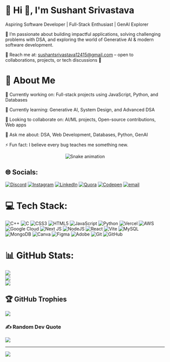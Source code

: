 # 💫 Hi 👋, I'm Sushant Srivastava

Aspiring Software Developer | Full-Stack Enthusiast | GenAI Explorer

🌟 I’m passionate about building impactful applications, solving challenging problems with DSA, and exploring the world of Generative AI & modern software development.

📩 Reach me at: sushantsrivastava12415@gmail.com
 – open to collaborations, projects, or tech discussions 🚀
 
 # 🚀 About Me

🔭 Currently working on: Full-stack projects using JavaScript, Python, and Databases

🌱 Currently learning: Generative AI, System Design, and Advanced DSA

👯 Looking to collaborate on: AI/ML projects, Open-source contributions, Web apps

💬 Ask me about: DSA, Web Development, Databases, Python, GenAI

⚡ Fun fact: I believe every bug teaches me something new.

<!-- Snake Game Repo View -->

<div align="center">
  <img src="https://profile-readme-generator.com/assets/snake.svg" alt="Snake animation" />
</div>


## 🌐 Socials:
[![Discord](https://img.shields.io/badge/Discord-%237289DA.svg?logo=discord&logoColor=white)](https://discord.gg/sushant2220) [![Instagram](https://img.shields.io/badge/Instagram-%23E4405F.svg?logo=Instagram&logoColor=white)](https://instagram.com/sri.sushant2220) [![LinkedIn](https://img.shields.io/badge/LinkedIn-%230077B5.svg?logo=linkedin&logoColor=white)](https://linkedin.com/in/https://www.linkedin.com/in/sushant-srivastava-93635a266/) [![Quora](https://img.shields.io/badge/Quora-%23B92B27.svg?logo=Quora&logoColor=white)](https://quora.com/profile/https://www.quora.com/profile/Sushant-Srivastava-100?ch=3&oid=1158911428&share=397f4370&srid=u85LFx&target_type=user) [![Codepen](https://img.shields.io/badge/Codepen-000000?logo=codepen&logoColor=white)](https://codepen.io/@Sushant-Srivastava-the-looper) [![email](https://img.shields.io/badge/Email-D14836?logo=gmail&logoColor=white)](mailto:sushantsrivastava12415@gmail.com) 

# 💻 Tech Stack:
![C++](https://img.shields.io/badge/c++-%2300599C.svg?style=for-the-badge&logo=c%2B%2B&logoColor=white) ![C](https://img.shields.io/badge/c-%2300599C.svg?style=for-the-badge&logo=c&logoColor=white) ![CSS3](https://img.shields.io/badge/css3-%231572B6.svg?style=for-the-badge&logo=css3&logoColor=white) ![HTML5](https://img.shields.io/badge/html5-%23E34F26.svg?style=for-the-badge&logo=html5&logoColor=white) ![JavaScript](https://img.shields.io/badge/javascript-%23323330.svg?style=for-the-badge&logo=javascript&logoColor=%23F7DF1E) ![Python](https://img.shields.io/badge/python-3670A0?style=for-the-badge&logo=python&logoColor=ffdd54) ![Vercel](https://img.shields.io/badge/vercel-%23000000.svg?style=for-the-badge&logo=vercel&logoColor=white) ![AWS](https://img.shields.io/badge/AWS-%23FF9900.svg?style=for-the-badge&logo=amazon-aws&logoColor=white) ![Google Cloud](https://img.shields.io/badge/GoogleCloud-%234285F4.svg?style=for-the-badge&logo=google-cloud&logoColor=white) ![Next JS](https://img.shields.io/badge/Next-black?style=for-the-badge&logo=next.js&logoColor=white) ![NodeJS](https://img.shields.io/badge/node.js-6DA55F?style=for-the-badge&logo=node.js&logoColor=white) ![React](https://img.shields.io/badge/react-%2320232a.svg?style=for-the-badge&logo=react&logoColor=%2361DAFB) ![Vite](https://img.shields.io/badge/vite-%23646CFF.svg?style=for-the-badge&logo=vite&logoColor=white) ![MySQL](https://img.shields.io/badge/mysql-4479A1.svg?style=for-the-badge&logo=mysql&logoColor=white) ![MongoDB](https://img.shields.io/badge/MongoDB-%234ea94b.svg?style=for-the-badge&logo=mongodb&logoColor=white) ![Canva](https://img.shields.io/badge/Canva-%2300C4CC.svg?style=for-the-badge&logo=Canva&logoColor=white) ![Figma](https://img.shields.io/badge/figma-%23F24E1E.svg?style=for-the-badge&logo=figma&logoColor=white) ![Adobe](https://img.shields.io/badge/adobe-%23FF0000.svg?style=for-the-badge&logo=adobe&logoColor=white) ![Git](https://img.shields.io/badge/git-%23F05033.svg?style=for-the-badge&logo=git&logoColor=white) ![GitHub](https://img.shields.io/badge/github-%23121011.svg?style=for-the-badge&logo=github&logoColor=white)
# 📊 GitHub Stats:
![](https://github-readme-stats.vercel.app/api?username=stack-Sushant&theme=blue-green&hide_border=false&include_all_commits=false&count_private=false)<br/>
![](https://nirzak-streak-stats.vercel.app/?user=stack-Sushant&theme=blue-green&hide_border=false)<br/>
![](https://github-readme-stats.vercel.app/api/top-langs/?username=stack-Sushant&theme=blue-green&hide_border=false&include_all_commits=false&count_private=false&layout=compact)

## 🏆 GitHub Trophies
![](https://github-profile-trophy.vercel.app/?username=stack-Sushant&theme=radical&no-frame=true&no-bg=true&margin-w=4)

### ✍️ Random Dev Quote
![](https://quotes-github-readme.vercel.app/api?type=horizontal&theme=radical)

---
[![](https://visitcount.itsvg.in/api?id=stack-Sushant&icon=0&color=0)](https://visitcount.itsvg.in)

<!-- Proudly created with GPRM ( https://gprm.itsvg.in ) -->
